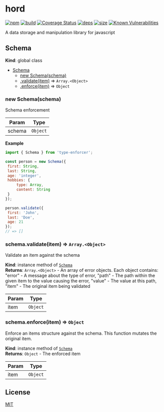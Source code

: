 # hord
[![npm][npm]][npm-url]
[![build][build]][build-url]
[![Coverage Status](https://coveralls.io/repos/github/DarrenPaulWright/hord/badge.svg?branch=master)](https://coveralls.io/github/DarrenPaulWright/hord?branch=master)
[![deps][deps]][deps-url]
[![size][size]][size-url]
[![Known Vulnerabilities](https://snyk.io/test/github/DarrenPaulWright/hord/badge.svg?targetFile=package.json)](https://snyk.io/test/github/DarrenPaulWright/hord?targetFile=package.json)

A data storage and manipulation library for javascript

<a name="Schema"></a>

## Schema
**Kind**: global class  

* [Schema](#Schema)
    * [new Schema(schema)](#new_Schema_new)
    * [.validate(item)](#Schema+validate) ⇒ <code>Array.&lt;Object&gt;</code>
    * [.enforce(item)](#Schema+enforce) ⇒ <code>Object</code>

<a name="new_Schema_new"></a>

### new Schema(schema)
Schema enforcement


| Param | Type |
| --- | --- |
| schema | <code>Object</code> | 

**Example**  
``` javascriptimport { Schema } from 'type-enforcer';const person = new Schema({ first: String, last: String, age: 'integer', hobbies: {     type: Array,     content: String }});person.validate({ first: 'John', last: 'Doe', age: 21});// => []```
<a name="Schema+validate"></a>

### schema.validate(item) ⇒ <code>Array.&lt;Object&gt;</code>
Validate an item against the schema

**Kind**: instance method of [<code>Schema</code>](#Schema)  
**Returns**: <code>Array.&lt;Object&gt;</code> - An array of error objects. Each object contains: "error" - A message about the type of error, "path" - The path within the given item to the value causing the error, "value" - The value at this path, "item" -  The original item being validated  

| Param | Type |
| --- | --- |
| item | <code>Object</code> | 

<a name="Schema+enforce"></a>

### schema.enforce(item) ⇒ <code>Object</code>
Enforce an items structure against the schema. This function mutates the original item.

**Kind**: instance method of [<code>Schema</code>](#Schema)  
**Returns**: <code>Object</code> - The enforced item  

| Param | Type |
| --- | --- |
| item | <code>Object</code> | 


## License

[MIT](LICENSE.md)

[npm]: https://img.shields.io/npm/v/hord.svg
[npm-url]: https://npmjs.com/package/hord
[build]: https://travis-ci.org/DarrenPaulWright/hord.svg?branch=master
[build-url]: https://travis-ci.org/DarrenPaulWright/hord
[deps]: https://david-dm.org/darrenpaulwright/hord.svg
[deps-url]: https://david-dm.org/darrenpaulwright/hord
[size]: https://packagephobia.now.sh/badge?p=hord
[size-url]: https://packagephobia.now.sh/result?p=hord
